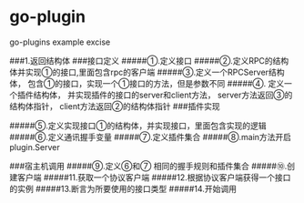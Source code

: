 # go-plugin
go-plugins example excise



###1.返回结构体 
###接口定义
#####①.定义接口
#####②.定义RPC的结构体并实现①的接口,里面包含rpc的客户端 
#####③.定义一个RPCServer结构体，
    包含①的接口，实现一个①接口的方法，但是参数不同
#####④. 定义一个插件结构体， 并实现插件的接口的server和client方法，
    server方法返回③的结构体指针，
    client方法返回②的结构体指针
###插件实现

#####⑤.定义实现接口①的结构体，并实现接口，里面包含实现的逻辑
#####⑥.定义通讯握手变量
#####⑦.定义插件集合
#####⑧.main方法开启plugin.Server

###宿主机调用
#####⑨.定义⑥和⑦ 相同的握手规则和插件集合
#####⑩.创建客户端
#####11.获取一个协议客户端
#####12.根据协议客户端获得一个接口的实例
#####13.断言为所要使用的接口类型
#####14.开始调用